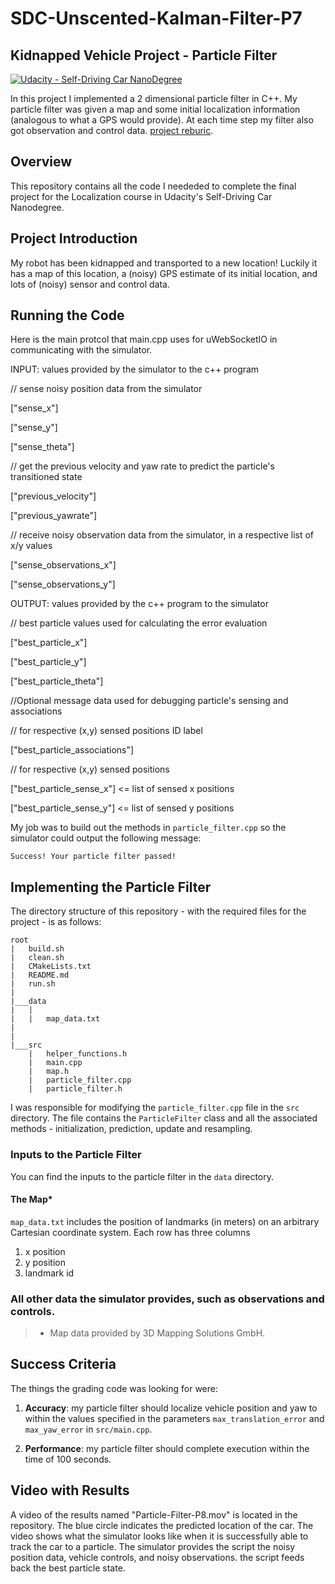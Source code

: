 # SDC-Unscented-Kalman-Filter-P7

## Kidnapped Vehicle Project - Particle Filter
[![Udacity - Self-Driving Car NanoDegree](https://s3.amazonaws.com/udacity-sdc/github/shield-carnd.svg)](http://www.udacity.com/drive)

In this project I implemented a 2 dimensional particle filter in C++. My particle filter was given a map and some initial localization information (analogous to what a GPS would provide). At each time step my filter also got observation and control data. [project reburic](https://review.udacity.com/#!/rubrics/747/view). 

## Overview
This repository contains all the code I neededed to complete the final project for the Localization course in Udacity's Self-Driving Car Nanodegree.

## Project Introduction
My robot has been kidnapped and transported to a new location! Luckily it has a map of this location, a (noisy) GPS estimate of its initial location, and lots of (noisy) sensor and control data.


## Running the Code

Here is the main protcol that main.cpp uses for uWebSocketIO in communicating with the simulator.

INPUT: values provided by the simulator to the c++ program

// sense noisy position data from the simulator

["sense_x"] 

["sense_y"] 

["sense_theta"] 

// get the previous velocity and yaw rate to predict the particle's transitioned state

["previous_velocity"]

["previous_yawrate"]

// receive noisy observation data from the simulator, in a respective list of x/y values

["sense_observations_x"] 

["sense_observations_y"] 


OUTPUT: values provided by the c++ program to the simulator

// best particle values used for calculating the error evaluation

["best_particle_x"]

["best_particle_y"]

["best_particle_theta"] 

//Optional message data used for debugging particle's sensing and associations

// for respective (x,y) sensed positions ID label 

["best_particle_associations"]

// for respective (x,y) sensed positions

["best_particle_sense_x"] <= list of sensed x positions

["best_particle_sense_y"] <= list of sensed y positions


My job was to build out the methods in `particle_filter.cpp` so the simulator could output the following message:

```
Success! Your particle filter passed!
```

## Implementing the Particle Filter
The directory structure of this repository - with the required files for the project - is as follows:

```
root
|   build.sh
|   clean.sh
|   CMakeLists.txt
|   README.md
|   run.sh
|
|___data
|   |   
|   |   map_data.txt
|   
|   
|___src
    |   helper_functions.h
    |   main.cpp
    |   map.h
    |   particle_filter.cpp
    |   particle_filter.h
```

I was responsible for modifying the `particle_filter.cpp` file in the `src` directory. The file contains the `ParticleFilter` class and all the associated methods - initialization, prediction, update and resampling. 

### Inputs to the Particle Filter
You can find the inputs to the particle filter in the `data` directory. 

#### The Map*
`map_data.txt` includes the position of landmarks (in meters) on an arbitrary Cartesian coordinate system. Each row has three columns
1. x position
2. y position
3. landmark id

### All other data the simulator provides, such as observations and controls.

> * Map data provided by 3D Mapping Solutions GmbH.

## Success Criteria
The things the grading code was looking for were:


1. **Accuracy**: my particle filter should localize vehicle position and yaw to within the values specified in the parameters `max_translation_error` and `max_yaw_error` in `src/main.cpp`.

2. **Performance**: my particle filter should complete execution within the time of 100 seconds.

## Video with Results

A video of the results named "Particle-Filter-P8.mov" is located in the repository. The blue circle indicates the predicted location of the car. The video shows what the simulator looks like when it is successfully able to track the car to a particle. The simulator provides the script the noisy position data, vehicle controls, and noisy observations. the script feeds back the best particle state.

